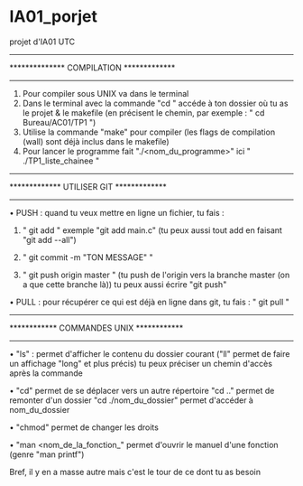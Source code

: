 # IA01_porjet
projet d'IA01 UTC

****************************************
************** COMPILATION *************
****************************************

1. Pour compiler sous UNIX va dans le terminal
2. Dans le terminal avec la commande "cd " accéde à ton dossier où tu as le projet & le makefile (en précisent le chemin, par exemple : " cd Bureau/AC01/TP1 ")
3. Utilise la commande "make" pour compiler (les flags de compilation (wall) sont déjà inclus dans le makefile)
4. Pour lancer le programme fait "./<nom_du_programme>" ici " ./TP1_liste_chainee "

****************************************
************* UTILISER GIT *************
****************************************

• PUSH : quand tu veux mettre en ligne un fichier, tu fais :

  1. " git add <nom du fichier> " exemple "git add main.c" (tu peux aussi tout add en faisant "git add --all")
  
  2. " git commit -m "TON MESSAGE" " 
  
  3. " git push origin master " (tu push de l'origin vers la branche master (on a que cette branche là)) tu peux aussi écrire "git push"


• PULL : pour récupérer ce qui est déjà en ligne dans git, tu fais :
  " git pull "


****************************************
************ COMMANDES UNIX ************
****************************************

• "ls" : permet d'afficher le contenu du dossier courant ("ll" permet de faire un affichage "long" et plus précis) tu peux préciser un chemin d'accès après la commande

• "cd" permet de se déplacer vers un autre répertoire "cd .." permet de remonter d'un dossier "cd ./nom_du_dossier" permet d'accéder à nom_du_dossier

• "chmod" permet de changer les droits

• "man <nom_de_la_fonction_" permet d'ouvrir le manuel d'une fonction (genre "man printf")

Bref, il y en a masse autre mais c'est le tour de ce dont tu as besoin
